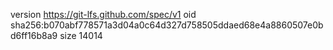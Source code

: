 version https://git-lfs.github.com/spec/v1
oid sha256:b070abf778571a3d04a0c64d327d758505ddaed68e4a8860507e0bd6ff16b8a9
size 14014
